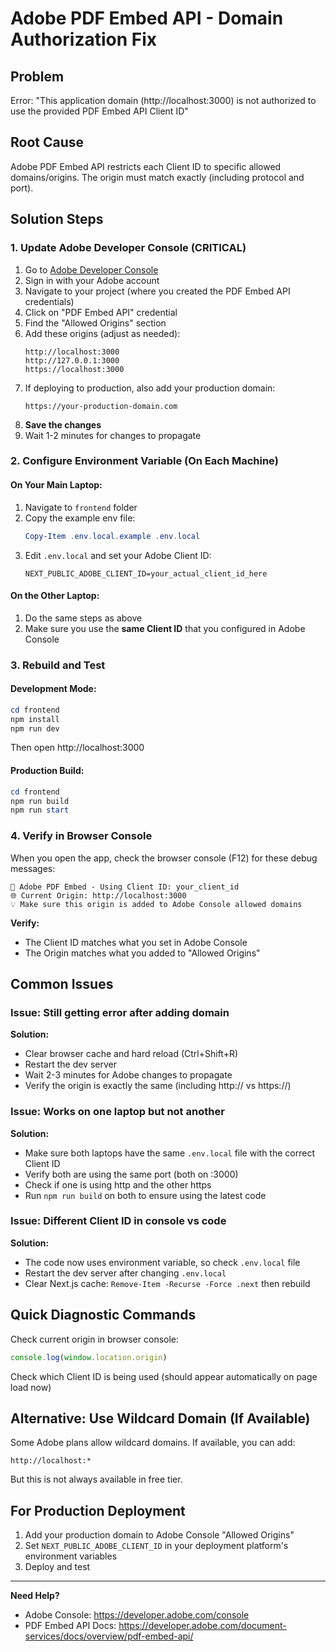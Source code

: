 # Adobe PDF Embed API - Domain Authorization Fix

## Problem
Error: "This application domain (http://localhost:3000) is not authorized to use the provided PDF Embed API Client ID"

## Root Cause
Adobe PDF Embed API restricts each Client ID to specific allowed domains/origins. The origin must match exactly (including protocol and port).

## Solution Steps

### 1. Update Adobe Developer Console (CRITICAL)

1. Go to [Adobe Developer Console](https://developer.adobe.com/console)
2. Sign in with your Adobe account
3. Navigate to your project (where you created the PDF Embed API credentials)
4. Click on "PDF Embed API" credential
5. Find the "Allowed Origins" section
6. Add these origins (adjust as needed):
   ```
   http://localhost:3000
   http://127.0.0.1:3000
   https://localhost:3000
   ```
7. If deploying to production, also add your production domain:
   ```
   https://your-production-domain.com
   ```
8. **Save the changes**
9. Wait 1-2 minutes for changes to propagate

### 2. Configure Environment Variable (On Each Machine)

#### On Your Main Laptop:
1. Navigate to `frontend` folder
2. Copy the example env file:
   ```powershell
   Copy-Item .env.local.example .env.local
   ```
3. Edit `.env.local` and set your Adobe Client ID:
   ```
   NEXT_PUBLIC_ADOBE_CLIENT_ID=your_actual_client_id_here
   ```

#### On the Other Laptop:
1. Do the same steps as above
2. Make sure you use the **same Client ID** that you configured in Adobe Console

### 3. Rebuild and Test

#### Development Mode:
```powershell
cd frontend
npm install
npm run dev
```
Then open http://localhost:3000

#### Production Build:
```powershell
cd frontend
npm run build
npm run start
```

### 4. Verify in Browser Console

When you open the app, check the browser console (F12) for these debug messages:
```
🔑 Adobe PDF Embed - Using Client ID: your_client_id
🌐 Current Origin: http://localhost:3000
💡 Make sure this origin is added to Adobe Console allowed domains
```

**Verify:**
- The Client ID matches what you set in Adobe Console
- The Origin matches what you added to "Allowed Origins"

## Common Issues

### Issue: Still getting error after adding domain
**Solution:** 
- Clear browser cache and hard reload (Ctrl+Shift+R)
- Restart the dev server
- Wait 2-3 minutes for Adobe changes to propagate
- Verify the origin is exactly the same (including http:// vs https://)

### Issue: Works on one laptop but not another
**Solution:**
- Make sure both laptops have the same `.env.local` file with the correct Client ID
- Verify both are using the same port (both on :3000)
- Check if one is using http and the other https
- Run `npm run build` on both to ensure using the latest code

### Issue: Different Client ID in console vs code
**Solution:**
- The code now uses environment variable, so check `.env.local` file
- Restart the dev server after changing `.env.local`
- Clear Next.js cache: `Remove-Item -Recurse -Force .next` then rebuild

## Quick Diagnostic Commands

Check current origin in browser console:
```javascript
console.log(window.location.origin)
```

Check which Client ID is being used (should appear automatically on page load now)

## Alternative: Use Wildcard Domain (If Available)

Some Adobe plans allow wildcard domains. If available, you can add:
```
http://localhost:*
```

But this is not always available in free tier.

## For Production Deployment

1. Add your production domain to Adobe Console "Allowed Origins"
2. Set `NEXT_PUBLIC_ADOBE_CLIENT_ID` in your deployment platform's environment variables
3. Deploy and test

---

**Need Help?**
- Adobe Console: https://developer.adobe.com/console
- PDF Embed API Docs: https://developer.adobe.com/document-services/docs/overview/pdf-embed-api/
